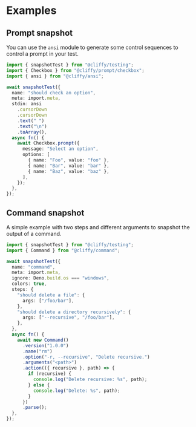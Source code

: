 # Examples

## Prompt snapshot

You can use the `ansi` module to generate some control sequences to control a
prompt in your test.

```ts
import { snapshotTest } from "@cliffy/testing";
import { Checkbox } from "@cliffy/prompt/checkbox";
import { ansi } from "@cliffy/ansi";

await snapshotTest({
  name: "should check an option",
  meta: import.meta,
  stdin: ansi
    .cursorDown
    .cursorDown
    .text(" ")
    .text("\n")
    .toArray(),
  async fn() {
    await Checkbox.prompt({
      message: "Select an option",
      options: [
        { name: "Foo", value: "foo" },
        { name: "Bar", value: "bar" },
        { name: "Baz", value: "baz" },
      ],
    });
  },
});
```

## Command snapshot

A simple example with two steps and different arguments to snapshot the output
of a command.

```ts
import { snapshotTest } from "@cliffy/testing";
import { Command } from "@cliffy/command";

await snapshotTest({
  name: "command",
  meta: import.meta,
  ignore: Deno.build.os === "windows",
  colors: true,
  steps: {
    "should delete a file": {
      args: ["/foo/bar"],
    },
    "should delete a directory recursively": {
      args: ["--recursive", "/foo/bar"],
    },
  },
  async fn() {
    await new Command()
      .version("1.0.0")
      .name("rm")
      .option("-r, --recursive", "Delete recursive.")
      .arguments("<path>")
      .action(({ recursive }, path) => {
        if (recursive) {
          console.log("Delete recursive: %s", path);
        } else {
          console.log("Delete: %s", path);
        }
      })
      .parse();
  },
});
```
